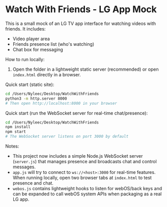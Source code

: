 # Watch With Friends - LG App Mock

This is a small mock of an LG TV app interface for watching videos with friends. It includes:

- Video player area
- Friends presence list (who's watching)
- Chat box for messaging

How to run locally:

1. Open the folder in a lightweight static server (recommended) or open `index.html` directly in a browser.

Quick start (static site):

```bash
cd /Users/Nyleec/Desktop/WatchWithFriends
python3 -m http.server 8000
# Then open http://localhost:8000 in your browser
```

Quick start (run the WebSocket server for real-time chat/presence):

```bash
cd /Users/Nyleec/Desktop/WatchWithFriends
npm install
npm start
# The WebSocket server listens on port 3000 by default
```

Notes:
- This project now includes a simple Node.js WebSocket server (`server.js`) that manages presence and broadcasts chat and control messages.
- `app.js` will try to connect to `ws://<host>:3000` for real-time features. When running locally, open two browser tabs at `index.html` to test presence and chat.
- `webos.js` contains lightweight hooks to listen for webOS/back keys and can be expanded to call webOS system APIs when packaging as a real LG app.
